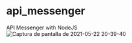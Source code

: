 # api_messenger
API Messenger with NodeJS
![Captura de pantalla de 2021-05-22 20-39-40](https://user-images.githubusercontent.com/53159393/119243552-2e0e7d00-bb3e-11eb-9d06-a17c1f07a35d.png)
